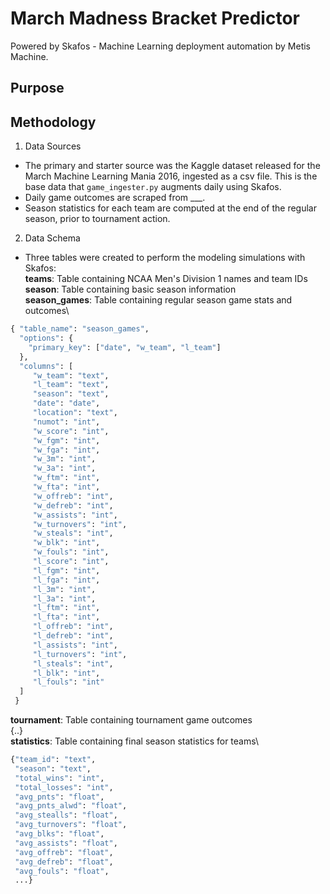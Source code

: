 # March Madness Bracket Predictor
Powered by Skafos - Machine Learning deployment automation by Metis Machine.

## Purpose
## Methodology
1. Data Sources
- The primary and starter source was the Kaggle dataset released for the March Machine Learning Mania 2016, 
ingested as a csv file. This is the base data that `game_ingester.py` augments daily using Skafos.
- Daily game outcomes are scraped from ___.
- Season statistics for each team are computed at the end of the regular season, prior to tournament action.

2. Data Schema
- Three tables were created to perform the modeling simulations with Skafos:\
**teams**: Table containing NCAA Men's Division 1 names and team IDs\
**season**: Table containing basic season information\
**season_games**: Table containing regular season game stats and outcomes\
```python
{ "table_name": "season_games",
  "options": {
    "primary_key": ["date", "w_team", "l_team"]
  },
  "columns": [
     "w_team": "text",
     "l_team": "text",
     "season": "text",
     "date": "date",
     "location": "text",
     "numot": "int",
     "w_score": "int",
     "w_fgm": "int",
     "w_fga": "int",
     "w_3m": "int",
     "w_3a": "int",
     "w_ftm": "int",
     "w_fta": "int",
     "w_offreb": "int",
     "w_defreb": "int",
     "w_assists": "int",
     "w_turnovers": "int",
     "w_steals": "int",
     "w_blk": "int",
     "w_fouls": "int",
     "l_score": "int",
     "l_fgm": "int",
     "l_fga": "int",
     "l_3m": "int",
     "l_3a": "int",
     "l_ftm": "int",
     "l_fta": "int",
     "l_offreb": "int",
     "l_defreb": "int",
     "l_assists": "int",
     "l_turnovers": "int",
     "l_steals": "int",
     "l_blk": "int",
     "l_fouls": "int"
  ]
 }
```
**tournament**: Table containing tournament game outcomes\
{..}\
**statistics**: Table containing final season statistics for teams\
```python
{"team_id": "text",
 "season": "text",
 "total_wins": "int",
 "total_losses": "int",
 "avg_pnts": "float",
 "avg_pnts_alwd": "float",
 "avg_stealls": "float",
 "avg_turnovers": "float",
 "avg_blks": "float",
 "avg_assists": "float",
 "avg_offreb": "float",
 "avg_defreb": "float",
 "avg_fouls": "float",
 ...}
```
 

